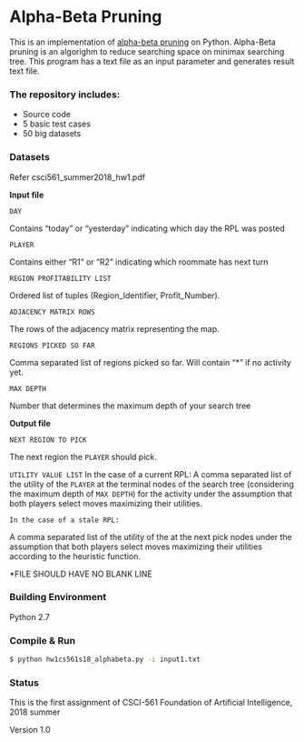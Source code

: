 # Alpha-Beta Pruning
This is an implementation of [alpha-beta pruning](https://en.wikipedia.org/wiki/Alpha%E2%80%93beta_pruning) on Python. Alpha-Beta pruning is an algorighm to reduce searching space on minimax searching tree. This program has a text file as an input parameter and generates result text file.


### The repository includes:
* Source code
* 5 basic test cases
* 50 big datasets

### Datasets
Refer csci561_summer2018_hw1.pdf

**Input file**

```DAY```

Contains “today” or “yesterday” indicating which day the RPL was posted

```PLAYER```

Contains either “R1” or “R2” indicating which roommate has next turn

```REGION PROFITABILITY LIST```

Ordered list of tuples (Region_Identifier, Profit_Number).

```ADJACENCY MATRIX ROWS```

The rows of the adjacency matrix representing the map.

```REGIONS PICKED SO FAR```

Comma separated list of regions picked so far. Will contain “*” if no activity yet.

```MAX DEPTH```

Number that determines the maximum depth of your search tree 
  
**Output file**

```NEXT REGION TO PICK```

The next region the `PLAYER` should pick.

```UTILITY VALUE LIST```
In the case of a current RPL: A comma separated list of the utility of the `PLAYER` at the terminal nodes of the search tree (considering the maximum depth of `MAX DEPTH`) for the activity under the assumption that both players select moves maximizing their utilities.

```In the case of a stale RPL:```

A comma separated list of the utility of the <PLAYER> at the next pick nodes under the assumption that both players select moves maximizing their utilities according to the heuristic function.

*FILE SHOULD HAVE NO BLANK LINE
  
### Building Environment
Python 2.7

### Compile & Run

```bash
$ python hw1cs561s18_alphabeta.py -i input1.txt
```

### Status

This is the first assignment of CSCI-561 Foundation of Artificial Intelligence, 2018 summer

Version 1.0

